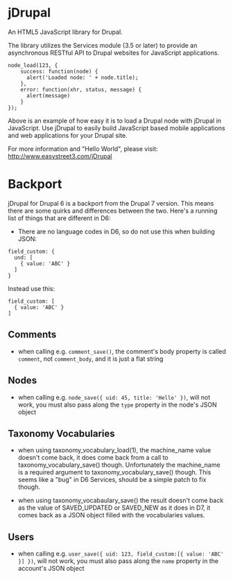 jDrupal
=======

An HTML5 JavaScript library for Drupal.

The library utilizes the Services module (3.5 or later) to provide an asynchronous RESTful API to Drupal websites for JavaScript applications.

```
node_load(123, {
    success: function(node) {
      alert('Loaded node: ' + node.title);
    },
    error: function(xhr, status, message) {
      alert(message)
    }
});
```

Above is an example of how easy it is to load a Drupal node with jDrupal in JavaScript. Use jDrupal to easily build JavaScript based mobile applications and web applications for your Drupal site.

For more information and "Hello World", please visit: http://www.easystreet3.com/jDrupal

# Backport

jDrupal for Drupal 6 is a backport from the Drupal 7 version. This means there
are some quirks and differences between the two. Here's a running list of things
that are different in D6:

- There are no language codes in D6, so do not use this when building JSON:
```
field_custom: {
  und: [
    { value: 'ABC' }
  ]
}
```
Instead use this:
```
field_custom: [
  { value: 'ABC' }
]
```

## Comments

 - when calling e.g. `comment_save()`, the comment's body property is called
 `comment`, not `comment_body`, and it is just a flat string


## Nodes

 - when calling e.g. `node_save({ uid: 45, title: 'Hello' })`, will not work,
 you must also pass along the `type` property in the node's JSON object

## Taxonomy Vocabularies

 - when using taxonomy_vocabulary_load(1), the machine_name value doesn't come
 back, it does come back from a call to taxonomy_vocabulary_save() though.
 Unfortunately the machine_name is a required argument to taxonomy_vocabulary_save()
 though. This seems like a "bug" in D6 Services, should be a simple patch to fix
 though.
 
 - when using taxonomy_vocabaulary_save() the result doesn't come back as the
 value of SAVED_UPDATED or SAVED_NEW as it does in D7, it comes back as a JSON
 object filled with the vocabularies values.

## Users

 - when calling e.g. `user_save({ uid: 123, field_custom:[{ value: 'ABC' }] })`,
 will not work, you must also pass along the `name` property in the account's
 JSON object
